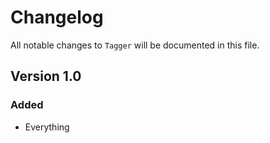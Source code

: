 # Changelog

All notable changes to `Tagger` will be documented in this file.

## Version 1.0

### Added
- Everything
